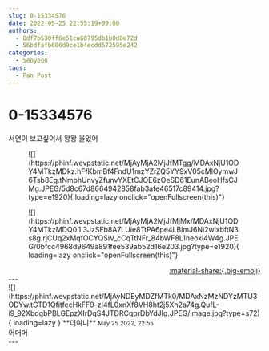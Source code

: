 ```yaml
---
slug: 0-15334576
date: 2022-05-25 22:55:19+09:00
authors:
  - 8df7b530ff6e51ca60795db1b0d8e72d
  - 56bdfafb606d9ce1b4ecdd572595e242
categories:
  - Seoyeon
tags:
  - Fan Post
---
```


# 0-15334576

<div class="post-container" markdown="1">
<div class="content-container md-sidebar__scrollwrap" markdown="1">

서연이 보고싶어서 왕왕 울었어 
<figure markdown="1">
![](https://phinf.wevpstatic.net/MjAyMjA2MjJfMTgg/MDAxNjU1ODY4MTkzMDkz.hFfKbmBf4FndU1mzYZrZQ5YY9xV05cMlOymwJ6Tsb8Eg.tNmbhUnvyZfunvYXEtCJOE6zOeSD61EunABeoHfsCJMg.JPEG/5d8c67d8664942858fab3afe46517c89414.jpg?type=e1920){ loading=lazy onclick="openFullscreen(this)"}
</figure>

<figure markdown="1">
![](https://phinf.wevpstatic.net/MjAyMjA2MjJfMjMx/MDAxNjU1ODY4MTkzMDQ0.1I3JzSFb8A7LUie8TtPA6pe4LBimJ6Ni2wixbftN3s8g.rjCUq2xMqfOCYQSiV_cCqTtNFr_84bWF8L1neoxl4W4g.JPEG/0bfcc4968d9649a891fee539ab52d16e203.jpg?type=e1920){ loading=lazy onclick="openFullscreen(this)"}
</figure>


</div>
</div>

<div style="text-align: right;" markdown="1">
<a href="https://weverse.io/fromis9/fanpost/0-15334576" style="text-align: right;">:material-share:{.big-emoji}</a>
</div>
---

<div class="comments-container md-sidebar__scrollwrap" markdown="1">
<div class="comment" markdown="1">
<div class='id-container' markdown="1">
![](https://phinf.wevpstatic.net/MjAyNDEyMDZfMTk0/MDAxNzMzNDYzMTU3ODYw.tGTD1QfitfecHkFF9-zI4fL0xnXf8VH8ht2j5Xh2a74g.QufL-i9_92XbdgbPBLGEpzXIrDqS4JTDRCqprDbYdJIg.JPEG/image.jpg?type=s72){ loading=lazy }
**<span class="artist">더여니</span>** <small>May 25 2022, 22:55</small><br>
</div>
<div class='comment-body' markdown="1">
어머머
</div>
</div>
</div>
---
